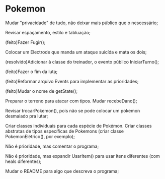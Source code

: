 # Pokemon

Mudar "privacidade" de tudo, não deixar mais público que o nescessário;

Revisar espaçamento, estilo e tabluação;

(feito)Fazer Fugir();

Colocar um Electrode que manda um ataque suicída e mata os dois;

(resolvido)Adicionar à classe do treinador, o evento público IniciarTurno();

(feito)Fazer o fim da luta;

(feito)Reformar arquivo Events para implementar as prioridades;

(feito)Mudar o nome de getState();

Preparar o terreno para atacar com tipos.
Mudar recebeDano();

Revisar trocarPokemon(), pois não se pode colocar um pokemon desmaiado pra lutar;

Criar classes individuais para cada espécie de Pokémon.
Criar classes abstratas de tipos específicas de Pokemons (criar classe PokemonElétrico(), por exemplo);

Não é prioridade, mas comentar o programa;

Não é prioridade, mas expandir UsarItem() para usar itens diferentes (com heals diferentes);

Mudar o README para algo que descreva o programa;
